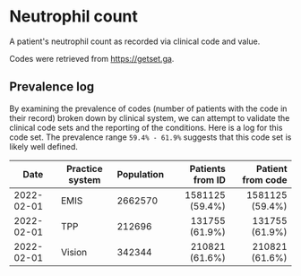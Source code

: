 # Neutrophil count

A patient's neutrophil count as recorded via clinical code and value.

Codes were retrieved from https://getset.ga.

## Prevalence log

By examining the prevalence of codes (number of patients with the code in their record) broken down by clinical system, we can attempt to validate the clinical code sets and the reporting of the conditions. Here is a log for this code set. The prevalence range `59.4% - 61.9%` suggests that this code set is likely well defined.

| Date       | Practice system | Population | Patients from ID | Patient from code |
| ---------- | --------------- | ---------- | ---------------: | ----------------: |
| 2022-02-01 | EMIS            | 2662570    |  1581125 (59.4%) |   1581125 (59.4%) |
| 2022-02-01 | TPP             | 212696     |   131755 (61.9%) |    131755 (61.9%) |
| 2022-02-01 | Vision          | 342344     |   210821 (61.6%) |    210821 (61.6%) |
